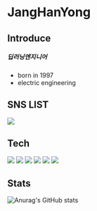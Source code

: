 # JangHanYong 
## Introduce
##### 딥러닝엔지니어
- born in 1997
- electric engineering


## SNS LIST
<a href="https://www.instagram.com/jjanghan0/" target="_blank"><img src="https://img.shields.io/badge/Instagram-FFC0CB?style=flat&logo=Instagram&logoColor=FFFFFF"/></a>
## Tech
<img src="https://img.shields.io/badge/Python-0067a3?style=flat&logo=python&logoColor=FFFFFF"/></a>
<img src="https://img.shields.io/badge/Tensorflow-ff7f00?style=flat&logo=Tensorflow&logoColor=FFFFFF"/></a>
<img src="https://img.shields.io/badge/Anaconda-44A833?style=flat&logo=Anaconda&logoColor=FFFFFF"/></a>
<img src="https://img.shields.io/badge/Numpy-013243?style=flat&logo=Numpy&logoColor=FFFFFF"/></a>
<img src="https://img.shields.io/badge/Jupyter-F37626?style=flat&logo=Jupyter&logoColor=FFFFFF"/></a>
<img src="https://img.shields.io/badge/Visual Studio-C2D91?style=flat&logo=Visual Studio&logoColor=FFFFFF"/></a>

## Stats
![Anurag's GitHub stats](https://github-readme-stats.vercel.app/api?username=JangHanyong&show_icons=true&theme=radical)
